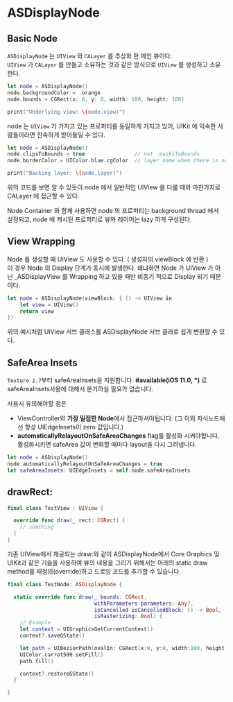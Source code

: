 # ASDisplayNode

## Basic Node

`ASDisplayNode` 는 `UIView` 와 `CALayer` 를 추상화 한 메인 뷰이다.   
`UIView` 가 `CALayer` 를 만들고 소유하는 것과 같은 방식으로 `UIView` 를 생성하고 소유한다.

```swift
let node = ASDisplayNode()
node.backgroundColor = .orange
node.bounds = CGRect(x: 0, y: 0, width: 100, height: 100)

print("Underlying view: \(node.view)")
```

node 는 `UIView` 가 가지고 있는 프로퍼티를 동일하게 가지고 있어, UIKit 에 익숙한 사람들이라면 친숙하게 받아들일 수 있다.

```swift
let node = ASDisplayNode()
node.clipsToBounds = true			     // not .masksToBounds
node.borderColor = UIColor.blue.cgColor  // layer name when there is no UIView equivalent

print("Backing layer: \(node.layer)")
```

위의 코드를 보면 알 수 있듯이 node 에서 일반적인 UIView 를 다룰 때와 마찬가지로 CALayer 에 접근할 수 있다.

Node Container 와 함께 사용하면 node 의 프로퍼티는 background thread 에서 설정되고, node 에 캐시된 프로퍼티로 뷰와 레이어는 lazy 하게 구성된다.

## View Wrapping

Node 를 생성할 때 UIView 도 사용할 수 있다. \( 생성자의 viewBlock 에 반환 \)  
이 경우 Node 의  Display 단계가 동시에 발생한다. 왜냐하면 Node 가 UIView 가 아닌 \_ASDisplayView 를 Wrapping 하고 있을 때만 비동기 적으로 Display 되기 때문이다.

```swift
let node = ASDisplayNode(viewBlock: { () -> UIView in
    let view = UIView()
    return view
})
```

위의 예시처럼 UIView 서브 클래스를 ASDisplayNode 서브 클래로 쉽게 변환할 수 있다.

## SafeArea Insets

`Texture 2.7`부터 safeAreaInsets을 지원합니다. **\#available\(iOS 11.0, \*\)** 로 safeAreaInsets사용에 대해서 분기하실 필요가 없습니다. 

사용시 유의해야할 점은 

* ViewController와 **가장 밀접한 Node**에서 접근하셔야됩니다. \(그 이외 자식노드에선 항상 UIEdgeInsets이 zero 값입니다.\) 
* **automaticallyRelayoutOnSafeAreaChanges** flag를 활성화 시켜야합니다. 활성화시키면 safeArea 값이 변화할 때마다 layout을 다시 그려냅니다. 

```swift
let node = ASDisplayNode()
node.automaticallyRelayoutOnSafeAreaChanges = true
let safeAreaInsets: UIEdgeInsets = self.node.safeAreaInsets
```

## drawRect:

```swift
final class TestView : UIView {

  override func draw(_ rect: CGRect) {
    // somthing
  }
}
```

기존 UIView에서 제공되는 draw:와 같이 ASDisplayNode에서 Core Graphics 및 UIKit과 같은 기술을 사용하여 뷰의 내용을 그리기 위해서는 아래의 static draw method를 재정의\(override\)하고 드로잉 코드를 추가할 수 있습니다.

```swift
final class TestNode: ASDisplayNode {

  static override func draw(_ bounds: CGRect,
                            withParameters parameters: Any?,
                            isCancelled isCancelledBlock: () -> Bool,
                            isRasterizing: Bool) {
    // Example
    let context = UIGraphicsGetCurrentContext()
    context?.saveGState()

    let path = UIBezierPath(ovalIn: CGRect(x:0, y:0, width:100, height:100))
    UIColor.carrot500.setFill()
    path.fill()

    context?.restoreGState()
  }

}
```

